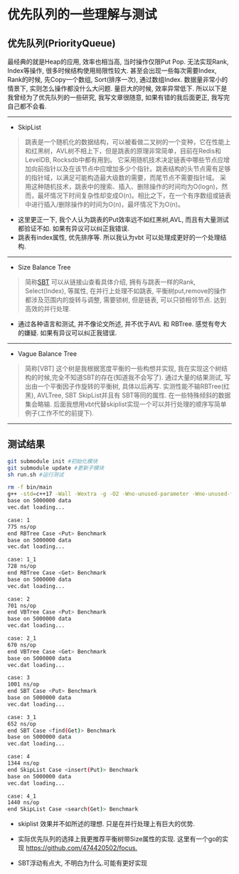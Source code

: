 # 优先队列的一些理解与测试

## 优先队列(PriorityQueue)

最经典的就是Heap的应用, 效率也相当高, 当时操作仅限Put Pop. 无法实现Rank, Index等操作, 很多时候结构使用局限性较大. 甚至会出现一些每次需要Index, Rank的时候, 先Copy一个数组, Sort(排序一次), 通过数组Index. 数据量非常小的情景下, 实则怎么操作都没什么大问题. 量巨大的时候, 效率异常低下. 所以以下是我曾经为了优先队列的一些研究, 我写文章很随意, 如果有错的我后面更正, 我写完自己都不会看.
  
---

* SkipList
  
> 跳表是一个随机化的数据结构，可以被看做二叉树的一个变种，它在性能上和红黑树，AVL树不相上下，但是跳表的原理非常简单，目前在Redis和LeveIDB, Rocksdb中都有用到。
它采用随机技术决定链表中哪些节点应增加向前指针以及在该节点中应增加多少个指针。跳表结构的头节点需有足够的指针域，以满足可能构造最大级数的需要，而尾节点不需要指针域。
采用这种随机技术，跳表中的搜索、插入、删除操作的时间均为O(logn)，然而，最坏情况下时间复杂性却变成O(n)。相比之下，在一个有序数组或链表中进行插入/删除操作的时间为O(n)，最坏情况下为O(n)。

* 这里更正一下, 我个人认为跳表的Put效率远不如红黑树,AVL, 而且有大量测试都验证不如. 如果有异议可以纠正我错误.
* 跳表有index属性, 优先排序等. 所以我认为vbt 可以处理成更好的一个处理结构.
  
---

* Size Balance Tree
  
> 简称[SBT](https://wenku.baidu.com/view/364afa42a8956bec0975e3b1.html) 可以从链接山查看具体介绍, 拥有与跳表一样的Rank, Select(Index), 等属性, 在并行上处理不如跳表, 平衡树put,remove的操作都涉及范围内的旋转与调整, 需要锁树, 但是链表, 可以只锁相邻节点. 达到高效的并行处理.

* 通过各种语言和测试, 并不像论文所述, 并不优于AVL 和 RBTree. 感觉有夸大的嫌疑. 如果有异议可以纠正我错误.

---

* Vague Balance Tree
  
> 简称[VBT] 这个树是我根据宽度平衡的一些构想并实现, 我在实现这个树结构的时候,完全不知道SBT的存在(知道我不会写了). 通过大量的结果测试, 写出由一个平衡因子作旋转的平衡树, 具体以后再写. 实测性能不输RBTree(红黑), AVLTree, SBT SkipList并且有 SBT等同的属性. 在一些特殊倾斜的数据集会略输. 后面我想用vbt代替skiplist实现一个可以并行处理的顺序写简单例子(工作不忙的前提下).

---

## 测试结果

``` bash
git submodule init #初始化模块
git submodule update #更新子模块
sh run.sh #运行测试
```

``` bash
rm -f bin/main
g++ -std=c++17 -Wall -Wextra -g -O2 -Wno-unused-parameter -Wno-unused-function -Wno-sign-compare -Wno-maybe-uninitialized -Iinclude -Llib src/sbt.h src/vbtree.h src/main.cpp -o bin/main 
base on 5000000 data
vec.dat loading...

case: 1
775 ns/op
end RBTree Case <Put> Benchmark
base on 5000000 data
vec.dat loading...

case: 1_1
728 ns/op
end RBTree Case <Get> Benchmark
base on 5000000 data
vec.dat loading...

case: 2
701 ns/op
end VBTree Case <Put> Benchmark
base on 5000000 data
vec.dat loading...

case: 2_1
670 ns/op
end VBTree Case <Get> Benchmark
base on 5000000 data
vec.dat loading...

case: 3
1001 ns/op
end SBT Case <Put> Benchmark
base on 5000000 data
vec.dat loading...

case: 3_1
652 ns/op
end SBT Case <find(Get)> Benchmark
base on 5000000 data
vec.dat loading...

case: 4
1344 ns/op
end SkipList Case <insert(Put)> Benchmark
base on 5000000 data
vec.dat loading...

case: 4_1
1440 ns/op
end SkipList Case <search(Get)> Benchmark
```

* skiplist 效果并不如所述的理想. 只是在并行处理上有巨大的优势.

* 实际优先队列的选择上我更推荐平衡树带Size属性的实现. 这里有一个go的实现 <https://github.com/474420502/focus.>
  
* SBT浮动有点大, 不明白为什么.可能有更好实现
